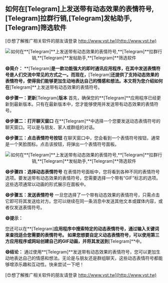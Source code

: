 ## **如何在**[Telegram]**上发送带有动态效果的表情符号,**[Telegram]**拉群行销,**[Telegram]**发帖助手,**[Telegram]**筛选软件**

[😍想了解推广相关软件的朋友请登录 http://www.vst.tw](http://www.vst.tw)

 <center><img src="https://vst.tw/MP4/tuiguang/png/1.png" alt="如何在**[Telegram]**上发送带有动态效果的表情符号,**[Telegram]**拉群行销,**[Telegram]**发帖助手,**[Telegram]**筛选软件"></center>

**😄简介：**
**[Telegram]**是一款功能强大的即时通讯应用程序，在其中发送表情符号是人们交流中常见的方式之一。而现在，**[Telegram]**还提供了支持动态效果的表情符号，使得我们能够更加生动地表达自己的情感和想法。本文将为您介绍如何在**[Telegram]**上发送带有动态效果的表情符号。

**😄步骤一：更新**[Telegram]**版本**
首先，确保您的**[Telegram]**应用程序已经更新到最新版本。只有在最新版本中，您才能够使用并发送带有动态效果的表情符号。

**😄步骤二：打开聊天窗口**
在**[Telegram]**中选择一个您要发送动态表情符号的聊天窗口。可以是与朋友、家人或群组的对话。

**😄步骤三：点击表情符号按钮**
在聊天窗口中，您会看到一个表情符号按钮，通常是一个笑脸图标。点击该按钮，将弹出一个表情符号面板。

 <center><img src="https://vst.tw/MP4/tuiguang/png/4.png" alt="如何在**[Telegram]**上发送带有动态效果的表情符号,**[Telegram]**拉群行销,**[Telegram]**发帖助手,**[Telegram]**筛选软件"></center>

**😄步骤四：选择动态表情符号**
在表情符号面板中，您将看到各种不同的表情符号选项。要发送带有动态效果的表情符号，您需要选择一个带有“GIF”标志的选项。这些选项通常以动画的形式展示在面板中。

**😄步骤五：发送表情符号**
一旦您选择了一个带有动态效果的表情符号，只需点击它即可将其发送给对方。您可以继续在同一条消息中发送其他文本或媒体内容，或者仅发送表情符号。

**😄提示：**

您还可以在**[Telegram]**应用程序中搜索特定的动态表情符号，通过输入关键词来查找适合您需要的表情符号。
如果您想要自定义动态表情符号，可以使用第三方应用程序或网站创建自己的GIF动画，并将其发送到**[Telegram]**中。

**😄结论：**
通过使用**[Telegram]**发送带有动态效果的表情符号，您可以更加生动地表达自己的情感和想法。无论是与朋友还是群组聊天，这些动态表情符号都能够增添乐趣和互动性。快来尝试一下吧！

[😍想了解推广相关软件的朋友请登录 http://www.vst.tw](http://www.vst.tw)



